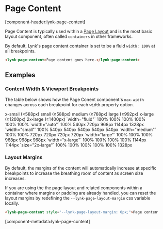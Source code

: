 # Page Content

[component-header:lynk-page-content]

Page Content is typically used within a [Page Layout](/components/page-layout) and is the most basic layout component, often called `containers` in other frameworks.

By default, Lynk's page content container is set to be a fluid `width: 100%` at all breakpoints.

```html preview
<lynk-page-content>Page content goes here.</lynk-page-content>
```

## Examples

### Content Width & Viewport Breakpoints

The table below shows how the Page Conent component's `max-width` changes across each breakpoint for each `width` property option.

<lynk-table>
    <lynk-thead>
        <lynk-tr>
            <lynk-th></lynk-th>
            <lynk-th>x-small (<588px)</lynk-th>
            <lynk-th>small (≥588px)</lynk-th>
            <lynk-th>medium (≥768px)</lynk-th>
            <lynk-th>large (≥992px)</lynk-th>
            <lynk-th>x-large (≥1200px)</lynk-th>
            <lynk-th>2x-large (≥1400px)</lynk-th>
        </lynk-tr>
    </lynk-thead>
    <lynk-tbody>
        <lynk-tr>
            <lynk-td>`width="fluid"`</lynk-td>
            <lynk-td>100%</lynk-td>
            <lynk-td>100%</lynk-td>
            <lynk-td>100%</lynk-td>
            <lynk-td>100%</lynk-td>
            <lynk-td>100%</lynk-td>
            <lynk-td>100%</lynk-td>
        </lynk-tr>
        <lynk-tr>
            <lynk-td>`width="auto"`</lynk-td>
            <lynk-td>100%</lynk-td>
            <lynk-td>540px</lynk-td>
            <lynk-td>720px</lynk-td>
            <lynk-td>968px</lynk-td>
            <lynk-td>1144px</lynk-td>
            <lynk-td>1328px</lynk-td>
        </lynk-tr>
        <lynk-tr>
            <lynk-td>`width="small"`</lynk-td>
            <lynk-td>100%</lynk-td>
            <lynk-td>540px</lynk-td>
            <lynk-td>540px</lynk-td>
            <lynk-td>540px</lynk-td>
            <lynk-td>540px</lynk-td>
            <lynk-td>540px</lynk-td>
        </lynk-tr>
        <lynk-tr>
            <lynk-td>`width="medium"`</lynk-td>
            <lynk-td>100%</lynk-td>
            <lynk-td>100%</lynk-td>
            <lynk-td>720px</lynk-td>
            <lynk-td>720px</lynk-td>
            <lynk-td>720px</lynk-td>
            <lynk-td>720px</lynk-td>
        </lynk-tr>
        <lynk-tr>
            <lynk-td>`width="large"`</lynk-td>
            <lynk-td>100%</lynk-td>
            <lynk-td>100%</lynk-td>
            <lynk-td>100%</lynk-td>
            <lynk-td>968px</lynk-td>
            <lynk-td>968px</lynk-td>
            <lynk-td>968px</lynk-td>
        </lynk-tr>
        <lynk-tr>
            <lynk-td>`width="x-large"`</lynk-td>
            <lynk-td>100%</lynk-td>
            <lynk-td>100%</lynk-td>
            <lynk-td>100%</lynk-td>
            <lynk-td>100%</lynk-td>
            <lynk-td>1144px</lynk-td>
            <lynk-td>1144px</lynk-td>
        </lynk-tr>
        <lynk-tr>
            <lynk-td>`size="2x-large"`</lynk-td>
            <lynk-td>100%</lynk-td>
            <lynk-td>100%</lynk-td>
            <lynk-td>100%</lynk-td>
            <lynk-td>100%</lynk-td>
            <lynk-td>100%</lynk-td>
            <lynk-td>1328px</lynk-td>
        </lynk-tr>
    </lynk-tbody>
</lynk-table>

<br />

### Layout Margins

By default, the margins of the content will automatically increase at specific breakpoints to increase the breathing room of content as screen size increases.

If you are using the the page layout and related components within a container where margins or padding are already handled, you can reset the layout margins by redefining the `--lynk-page-layout-margin` css variable locally.

```html preview
<lynk-page-content style="--lynk-page-layout-margin: 0px;">Page content goes here.</lynk-page-content>
```

[component-metadata:lynk-page-content]
